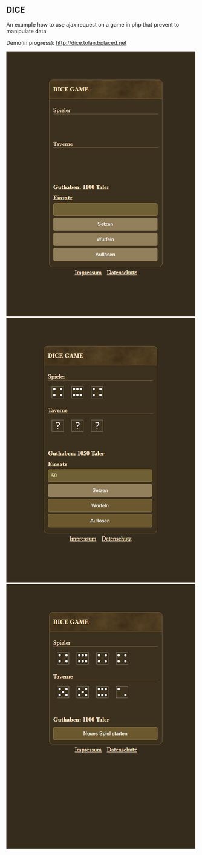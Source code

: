 ## DICE
An example how to use ajax request on a game in php that prevent to manipulate data

Demo(in progress): http://dice.tolan.bplaced.net

![image](https://github.com/Tolan87/dice/blob/main/dist/public/img/preview/dice_game_01.png)
![image](https://github.com/Tolan87/dice/blob/main/dist/public/img/preview/dice_game_02.png)
![image](https://github.com/Tolan87/dice/blob/main/dist/public/img/preview/dice_game_03.png)
